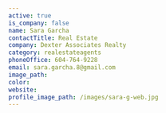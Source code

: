 ```yaml
---
active: true
is_company: false
name: Sara Garcha
contactTitle: Real Estate
company: Dexter Associates Realty
category: realestateagents
phoneOffice: 604-764-9228
email: sara.garcha.8@gmail.com
image_path:
color:
website:
profile_image_path: /images/sara-g-web.jpg
---
```



